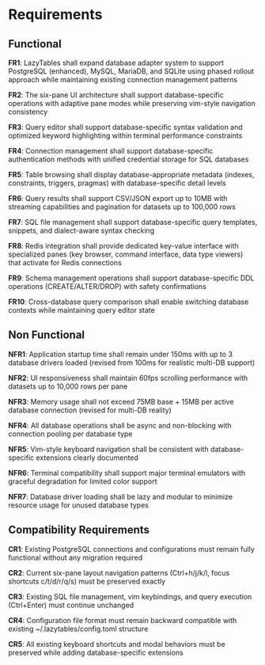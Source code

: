 # Requirements

## Functional

**FR1**: LazyTables shall expand database adapter system to support PostgreSQL (enhanced), MySQL, MariaDB, and SQLite using phased rollout approach while maintaining existing connection management patterns

**FR2**: The six-pane UI architecture shall support database-specific operations with adaptive pane modes while preserving vim-style navigation consistency

**FR3**: Query editor shall support database-specific syntax validation and optimized keyword highlighting within terminal performance constraints

**FR4**: Connection management shall support database-specific authentication methods with unified credential storage for SQL databases

**FR5**: Table browsing shall display database-appropriate metadata (indexes, constraints, triggers, pragmas) with database-specific detail levels

**FR6**: Query results shall support CSV/JSON export up to 10MB with streaming capabilities and pagination for datasets up to 100,000 rows

**FR7**: SQL file management shall support database-specific query templates, snippets, and dialect-aware syntax checking

**FR8**: Redis integration shall provide dedicated key-value interface with specialized panes (key browser, command interface, data type viewers) that activate for Redis connections

**FR9**: Schema management operations shall support database-specific DDL operations (CREATE/ALTER/DROP) with safety confirmations

**FR10**: Cross-database query comparison shall enable switching database contexts while maintaining query editor state

## Non Functional

**NFR1**: Application startup time shall remain under 150ms with up to 3 database drivers loaded (revised from 100ms for realistic multi-DB support)

**NFR2**: UI responsiveness shall maintain 60fps scrolling performance with datasets up to 10,000 rows per pane

**NFR3**: Memory usage shall not exceed 75MB base + 15MB per active database connection (revised for multi-DB reality)

**NFR4**: All database operations shall be async and non-blocking with connection pooling per database type

**NFR5**: Vim-style keyboard navigation shall be consistent with database-specific extensions clearly documented

**NFR6**: Terminal compatibility shall support major terminal emulators with graceful degradation for limited color support

**NFR7**: Database driver loading shall be lazy and modular to minimize resource usage for unused database types

## Compatibility Requirements

**CR1**: Existing PostgreSQL connections and configurations must remain fully functional without any migration required

**CR2**: Current six-pane layout navigation patterns (Ctrl+h/j/k/l, focus shortcuts c/t/d/r/q/s) must be preserved exactly

**CR3**: Existing SQL file management, vim keybindings, and query execution (Ctrl+Enter) must continue unchanged

**CR4**: Configuration file format must remain backward compatible with existing ~/.lazytables/config.toml structure

**CR5**: All existing keyboard shortcuts and modal behaviors must be preserved while adding database-specific extensions
